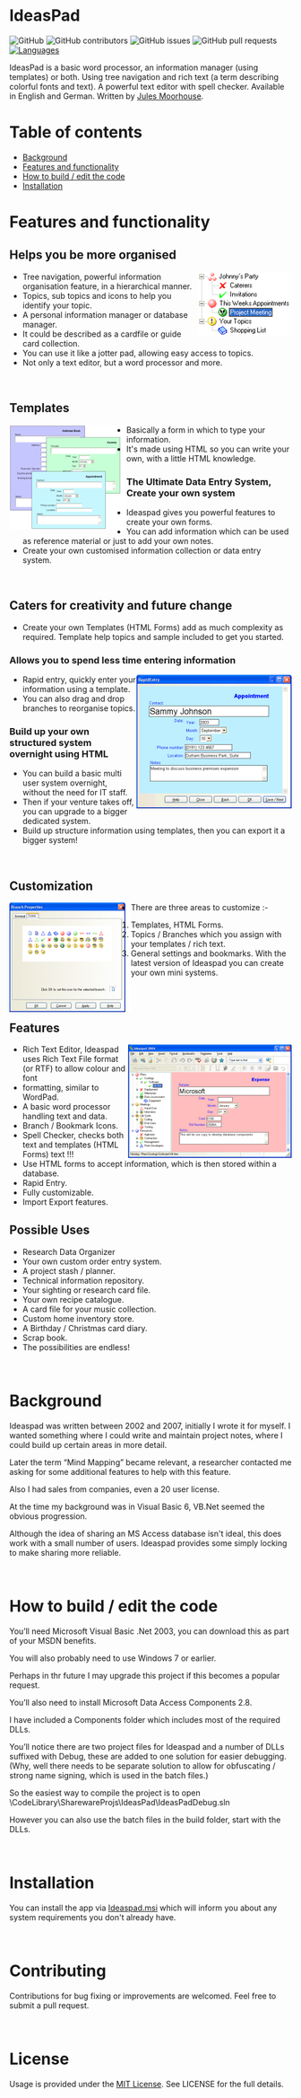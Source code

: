 IdeasPad
=========

![GitHub](https://img.shields.io/github/license/jules2010/ideaspad.svg) ![GitHub contributors](https://img.shields.io/github/contributors/jules2010/ideaspad.svg) ![GitHub issues](https://img.shields.io/github/issues/jules2010/ideaspad.svg) ![GitHub pull requests](https://img.shields.io/github/issues-pr/jules2010/ideaspad.svg)
[![Languages](https://img.shields.io/badge/language-vb.net-FF69B4.svg)](#)

IdeasPad is a basic word processor, an information manager (using templates) or both.
Using tree navigation and rich text (a term describing colorful fonts and text). A powerful text editor with spell checker. Available in English and German. Written by [Jules Moorhouse](https://www.julesmoorhouse.com).

# Table of contents
* [Background](#background)
* [Features and functionality](#features-and-functionality)
* [How to build / edit the code](#how-to-build--edit-the-code)
* [Installation](#installation)

# Features and functionality
 
## Helps you be more organised

<img align="right" src="gfx/branchicons.png" width="168" height="114">

 * Tree navigation, powerful information organisation feature, in a hierarchical manner.
 * Topics, sub topics and icons to help you identify your topic.
 * A personal information manager or database manager.
 * It could be described as a cardfile or guide card collection.
 * You can use it like a jotter pad, allowing easy access to topics.
 * Not only a text editor, but a word processor and more.

<br/>

## Templates

<img align="left" src="gfx/templates-html-forms.png" width="199" height="186">
<img align="left" src="gfx/spacer.gif" width="10" height="186">

 *  Basically a form in which to type your information.
 *  It's made using HTML so you can write your own, with a little HTML knowledge.

### The Ultimate Data Entry System, Create your own system
 *  Ideaspad gives you powerful features to create your own forms.
 *  You can add information which can be used as reference material or just to add your own notes.
 *  Create your own customised information collection or data entry system.

<br/>

## Caters for creativity and future change
* Create your own Templates (HTML Forms) add as much complexity as required.
Template help topics and sample included to get you started.


### Allows you to spend less time entering information

<img align="right" src="gfx/rapidentry.png" width="277" height="238">

 * Rapid entry, quickly enter your information using a template.
 * You can also drag and drop branches to reorganise topics.

### Build up your own structured system overnight using HTML

 * You can build a basic multi user system overnight, without the need for IT staff.
 * Then if your venture takes off, you can upgrade to a bigger dedicated system.
 * Build up structure information using templates, then you can export it a bigger system!


<br/>


## Customization

<img align="left" src="gfx/branch-icons.png" width="207" height="195">
<img align="left" src="gfx/spacer.gif" width="10" height="195">

 *  There are three areas to customize :-
 1.	Templates, HTML Forms. 
 2.	Topics / Branches which you assign with your templates / rich text. 
 3.	General settings and bookmarks. 
With the latest version of Ideaspad you can create your own mini systems.

<br/>
<br/>

## Features

<img align="right" src="gfx/project-plan.png" width="292" height="202">

 * Rich Text Editor, Ideaspad uses Rich Text File format (or RTF) to allow colour and font 
 * formatting, similar to WordPad.
 * A basic word processor handling text and data.
 * Branch / Bookmark Icons.
 * Spell Checker, checks both text and templates (HTML Forms) text !!!
 * Use HTML forms to accept information, which is then stored within a database.
 * Rapid Entry.
 * Fully customizable.
 * Import Export features.


## Possible Uses
* Research Data Organizer
* Your own custom order entry system.
* A project stash / planner.
* Technical information repository.
* Your sighting or research card file.
* Your own recipe catalogue.
* A card file for your music collection.
* Custom home inventory store.
* A Birthday / Christmas card diary.
* Scrap book.
* The possibilities are endless!

<br/>

# Background

Ideaspad was written between 2002 and 2007, initially I wrote it for myself. I wanted something where I could write and maintain project notes, where I could build up certain areas in more detail.

Later the term “Mind Mapping” became relevant, a researcher contacted me asking for some additional features to help with this feature.

Also I had sales from companies, even a 20 user license.

At the time my background was in Visual Basic 6, VB.Net seemed the obvious progression.

Although the idea of sharing an MS Access database isn't ideal, this does work with a small number of users. Ideaspad provides some simply locking to make sharing more reliable.

<br/>

# How to build / edit the code

You’ll need Microsoft Visual Basic .Net 2003, you can download this as part of your MSDN benefits.

You will also probably need to use Windows 7 or earlier.

Perhaps in thr future I may upgrade this project if this becomes a popular request.

You’ll also need to install Microsoft Data Access Components 2.8.

I have included a Components folder which includes most of the required DLLs.

You’ll notice there are two project files for Ideaspad and a number of DLLs suffixed with Debug, these are added to one solution for easier debugging. (Why, well there needs to be separate solution to allow for obfuscating / strong name signing, which is used in the batch files.)

So the easiest way to compile the project is to open \CodeLibrary\SharewareProjs\IdeasPad\IdeasPadDebug.sln

However you can also use the batch files in the build folder, start with the DLLs.

<br/>

# Installation

You can install the app via [Ideaspad.msi](https://github.com/Jules2010/Ideaspad/raw/master/Build/IPStandard/DistBuild/Ideaspad.msi) which will inform you about any system requirements you don't already have.

<br/>

# Contributing
Contributions for bug fixing or improvements are welcomed. Feel free to submit a pull request.

<br/>

# License
Usage is provided under the [MIT License](http://opensource.org/licenses/mit-license.php). See LICENSE for the full details.
